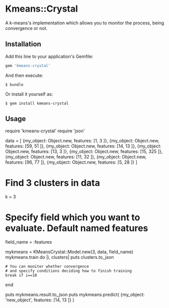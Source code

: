 # Kmeans::Crystal

A k-means's implementation which allows you to monitor the process, being convergence or not.

## Installation

Add this line to your application's Gemfile:

```ruby
gem 'kmeans-crystal'
```

And then execute:

    $ bundle

Or install it yourself as:

    $ gem install kmeans-crystal

## Usage

require 'kmeans-crystal'
require 'json'

data = [
    {my_object: Object.new, features: [1, 3 ]},
    {my_object: Object.new, features: [59, 51 ]},
    {my_object: Object.new, features: [14, 13 ]},
    {my_object: Object.new, features: [13, 3 ]},
    {my_object: Object.new, features: [15, 325 ]},
    {my_object: Object.new, features: [11, 32 ]},
    {my_object: Object.new, features: [96, 77 ]},
    {my_object: Object.new, features: [5, 28 ]}
]


# Find 3 clusters in data
k = 3

# Specify field which you want to evaluate. Default named features
field_name = :features

mykmeans = KMeansCrystal::Model.new(3, data, field_name)
mykmeans.train do |i, clusters|
    puts clusters.to_json

    # You can moniter whether convergence
    # and specify conditions deciding how to finish training
    break if i==10
end

puts mykmeans.result.to_json
puts mykmeans.predict( {my_object: 'new_object', features: [14, 13 ]} )

